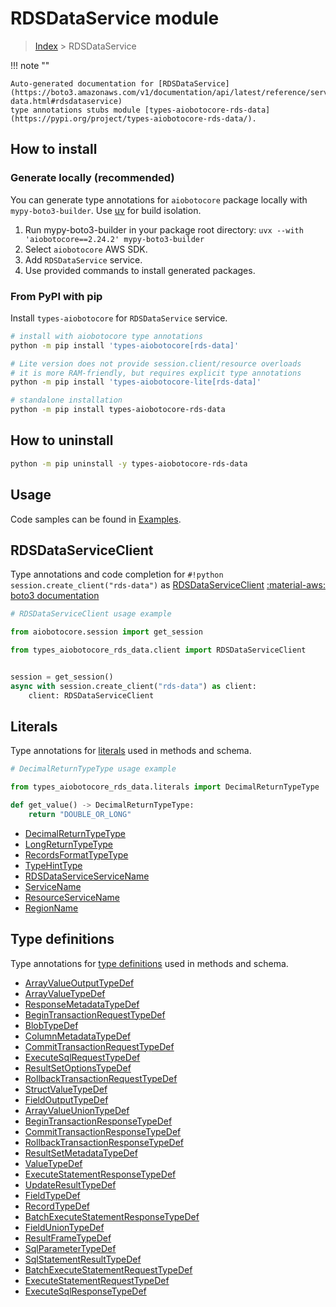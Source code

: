 # RDSDataService module

> [Index](../README.md) > RDSDataService


!!! note ""

    Auto-generated documentation for [RDSDataService](https://boto3.amazonaws.com/v1/documentation/api/latest/reference/services/rds-data.html#rdsdataservice)
    type annotations stubs module [types-aiobotocore-rds-data](https://pypi.org/project/types-aiobotocore-rds-data/).

## How to install

### Generate locally (recommended)

You can generate type annotations for `aiobotocore` package locally with `mypy-boto3-builder`.
Use [uv](https://docs.astral.sh/uv/getting-started/installation/) for build isolation.

1. Run mypy-boto3-builder in your package root directory: `uvx --with 'aiobotocore==2.24.2' mypy-boto3-builder`
1. Select `aiobotocore` AWS SDK.
1. Add `RDSDataService` service.
1. Use provided commands to install generated packages.



### From PyPI with pip

Install `types-aiobotocore` for `RDSDataService` service.

```bash
# install with aiobotocore type annotations
python -m pip install 'types-aiobotocore[rds-data]'

# Lite version does not provide session.client/resource overloads
# it is more RAM-friendly, but requires explicit type annotations
python -m pip install 'types-aiobotocore-lite[rds-data]'

# standalone installation
python -m pip install types-aiobotocore-rds-data
```



## How to uninstall

```bash
python -m pip uninstall -y types-aiobotocore-rds-data
```

## Usage

Code samples can be found in [Examples](./usage.md).

## RDSDataServiceClient

Type annotations and code completion for  `#!python session.create_client("rds-data")` as [RDSDataServiceClient](./client.md)
[:material-aws: boto3 documentation](https://boto3.amazonaws.com/v1/documentation/api/latest/reference/services/rds-data.html#RDSDataService.Client)

```python
# RDSDataServiceClient usage example

from aiobotocore.session import get_session

from types_aiobotocore_rds_data.client import RDSDataServiceClient


session = get_session()
async with session.create_client("rds-data") as client:
    client: RDSDataServiceClient
```








## Literals

Type annotations for [literals](./literals.md) used in methods and schema.

```python
# DecimalReturnTypeType usage example

from types_aiobotocore_rds_data.literals import DecimalReturnTypeType

def get_value() -> DecimalReturnTypeType:
    return "DOUBLE_OR_LONG"
```

- [DecimalReturnTypeType](./literals.md#decimalreturntypetype)
- [LongReturnTypeType](./literals.md#longreturntypetype)
- [RecordsFormatTypeType](./literals.md#recordsformattypetype)
- [TypeHintType](./literals.md#typehinttype)
- [RDSDataServiceServiceName](./literals.md#rdsdataserviceservicename)
- [ServiceName](./literals.md#servicename)
- [ResourceServiceName](./literals.md#resourceservicename)
- [RegionName](./literals.md#regionname)




## Type definitions

Type annotations for [type definitions](./type_defs.md) used in methods and schema.

- [ArrayValueOutputTypeDef](./type_defs.md#arrayvalueoutputtypedef)
- [ArrayValueTypeDef](./type_defs.md#arrayvaluetypedef)
- [ResponseMetadataTypeDef](./type_defs.md#responsemetadatatypedef)
- [BeginTransactionRequestTypeDef](./type_defs.md#begintransactionrequesttypedef)
- [BlobTypeDef](./type_defs.md#blobtypedef)
- [ColumnMetadataTypeDef](./type_defs.md#columnmetadatatypedef)
- [CommitTransactionRequestTypeDef](./type_defs.md#committransactionrequesttypedef)
- [ExecuteSqlRequestTypeDef](./type_defs.md#executesqlrequesttypedef)
- [ResultSetOptionsTypeDef](./type_defs.md#resultsetoptionstypedef)
- [RollbackTransactionRequestTypeDef](./type_defs.md#rollbacktransactionrequesttypedef)
- [StructValueTypeDef](./type_defs.md#structvaluetypedef)
- [FieldOutputTypeDef](./type_defs.md#fieldoutputtypedef)
- [ArrayValueUnionTypeDef](./type_defs.md#arrayvalueuniontypedef)
- [BeginTransactionResponseTypeDef](./type_defs.md#begintransactionresponsetypedef)
- [CommitTransactionResponseTypeDef](./type_defs.md#committransactionresponsetypedef)
- [RollbackTransactionResponseTypeDef](./type_defs.md#rollbacktransactionresponsetypedef)
- [ResultSetMetadataTypeDef](./type_defs.md#resultsetmetadatatypedef)
- [ValueTypeDef](./type_defs.md#valuetypedef)
- [ExecuteStatementResponseTypeDef](./type_defs.md#executestatementresponsetypedef)
- [UpdateResultTypeDef](./type_defs.md#updateresulttypedef)
- [FieldTypeDef](./type_defs.md#fieldtypedef)
- [RecordTypeDef](./type_defs.md#recordtypedef)
- [BatchExecuteStatementResponseTypeDef](./type_defs.md#batchexecutestatementresponsetypedef)
- [FieldUnionTypeDef](./type_defs.md#fielduniontypedef)
- [ResultFrameTypeDef](./type_defs.md#resultframetypedef)
- [SqlParameterTypeDef](./type_defs.md#sqlparametertypedef)
- [SqlStatementResultTypeDef](./type_defs.md#sqlstatementresulttypedef)
- [BatchExecuteStatementRequestTypeDef](./type_defs.md#batchexecutestatementrequesttypedef)
- [ExecuteStatementRequestTypeDef](./type_defs.md#executestatementrequesttypedef)
- [ExecuteSqlResponseTypeDef](./type_defs.md#executesqlresponsetypedef)

